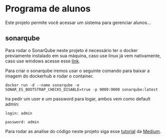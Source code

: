 
# Programa de alunos

Este projeto permite você acessar um sistema para gerenciar alunos...




## sonarqube

Para rodar o SonarQube neste projeto é necessário ter o docker previamente instalado em sua máquina, caso use linux já vem nativamente, caso use windows acesse esse [link](https://docs.docker.com/desktop/install/windows-install/).

Para criar o sonarqube iremos usar o seguinte comando para baixar a imagem do dockerhub e rodar o container.

```docker
docker run -d --name sonarqube -e SONAR_ES_BOOTSTRAP_CHECKS_DISABLE=true -p 9000:9000 sonarqube:latest
```

Ira pedir um user e um password para logar, ambos vem como default admin:
```
login: admin
```
```
password: admin
```


Para rodar as analise do código neste projeto siga esse [tutorial](https://medium.com/bb-tutorials-and-thoughts/setting-up-sonarqube-on-your-local-machine-for-nodejs-projects-85e101675f7b) da [Medium](https://medium.com/).
